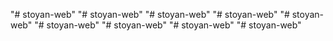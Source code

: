"# stoyan-web" 
"# stoyan-web" 
"# stoyan-web" 
"# stoyan-web" 
"# stoyan-web" 
"# stoyan-web" 
"# stoyan-web" 
"# stoyan-web" 
"# stoyan-web" 
